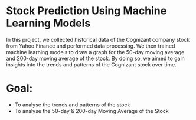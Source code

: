 # Stock Prediction Using Machine Learning Models

In this project, we collected historical data of the Cognizant company stock from Yahoo Finance and performed data processing. We then trained machine learning models to draw a graph for the 50-day moving average and 200-day moving average of the stock. By doing so, we aimed to gain insights into the trends and patterns of the Cognizant stock over time. 

# Goal:
- To analyse the trends and patterns of the stock
- To analyse the 50-day & 200-day Moving Average of the Stock
